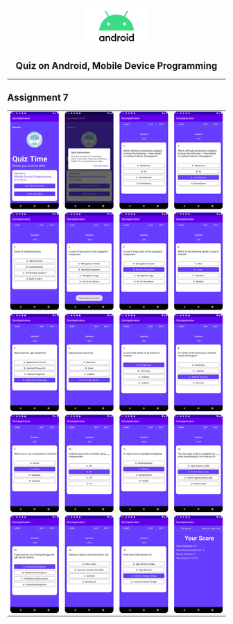 <p align="center">
    <img src="android_logo.png" width="150" />
    <h2 align="center">Quiz on Android, Mobile Device Programming</h2>
    
</p>

<hr/>

<h2>Assignment 7</h2>
<p align="center">
<table border="0">
      <tr>
        <td><img src="screenshots/Screenshot_1.png" width="160" /></td>
        <td><img src="screenshots/Screenshot_2.png" width="160" /></td>
        <td><img src="screenshots/Screenshot_3.png" width="160" /></td>
        <td><img src="screenshots/Screenshot_4.png" width="160" /></td>
    </tr>
    <tr>
        <td><img src="screenshots/Screenshot_5.png" width="160" /></td>
        <td><img src="screenshots/Screenshot_6.png" width="160" /></td>
        <td><img src="screenshots/Screenshot_7.png" width="160" /></td>
        <td><img src="screenshots/Screenshot_8.png" width="160" /></td>
    </tr>
      <tr>
        <td><img src="screenshots/Screenshot_9.png" width="160" /></td>
        <td><img src="screenshots/Screenshot_10.png" width="160" /></td>
        <td><img src="screenshots/Screenshot_11.png" width="160" /></td>
        <td><img src="screenshots/Screenshot_12.png" width="160" /></td>
    </tr>
     <tr>
        <td><img src="screenshots/Screenshot_13.png" width="160" /></td>
        <td><img src="screenshots/Screenshot_14.png" width="160" /></td>
        <td><img src="screenshots/Screenshot_15.png" width="160" /></td>
        <td><img src="screenshots/Screenshot_16.png" width="160" /></td>      
    </tr>
     <tr>
        <td><img src="screenshots/Screenshot_17.png" width="160" /></td>
        <td><img src="screenshots/Screenshot_18.png" width="160" /></td>
        <td><img src="screenshots/Screenshot_19.png" width="160" /></td>
        <td><img src="screenshots/Screenshot_20.png" width="160" /></td>
    </tr>
</table>
</p>
